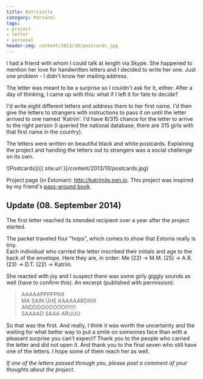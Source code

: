 ```yaml
---
title: Katriinile
category: Personal
tags:
- project
- letter
- personal
header-img: content/2013/10/postcards.jpg
---
```


I had a friend with whom I could talk at length via Skype. She happened to mention her love for handwritten letters and I decided to write her one. Just one problem - I didn't know her mailing address.

The letter was meant to be a surprise so I couldn't ask for it, either. After a day of thinking, I came up with this: what if I left it for fate to decide?

I'd write eight different letters and address them to her first name. I'd then give the letters to strangers with instructions to pass it on until the letter arrived to one named 'Katriin'. I'd have 8/315 chance for the letter to arrive to the right person (I queried the national database, there are 315 girls with that first name in the country).

The letters were written on beautiful black and white postcards. Explaining the project and handing the letters out to strangers was a social challenge on its own.

![Postcards]({{ site.url }}/content/2013/10/postcards.jpg)

Project page (in Estonian): <a href="http://katriinile.pen.io">http://katriinile.pen.io</a>. This project was inspired by my friend's <a href="http://passaround.tumblr.com">pass-around book</a>.

## Update (08. September 2014)

The first letter reached its intended recipient over a year after the project started.

The packet traveled four "hops", which comes to show that Estonia really is tiny.<br />
Each individual who carried the letter inscribed their initials and age to the back of the envelope. Here they are, in order: Me (22) -> M.M. (25) -> A.R. (23) -> D.T. (22) -> Katriin.

She reacted with joy and I suspect there was some girly giggly sounds as well (have to confirm this). An excerpt (published with permission):

<blockquote>

  AAAAAPPPPPIIIII<br />
  MA SAIN ÜHE KAAAAARDIIIIII<br />
  ANDDDOOOOOO!!!!!!!<br />
  SAAAAD SAAA ARUUU

</blockquote>

So that was the first. And really, I think it was worth the uncertainty and the waiting for what better way to put a smile on someones face than with a pleasant surprise you can't expect? Thank you to the people who carried the letter and did not open it. And thank you to the final seven who still have one of the letters. I hope some of them reach her as well.

<em>If one of the letters passed through you, please post a comment of your thoughts about the project.</em>


